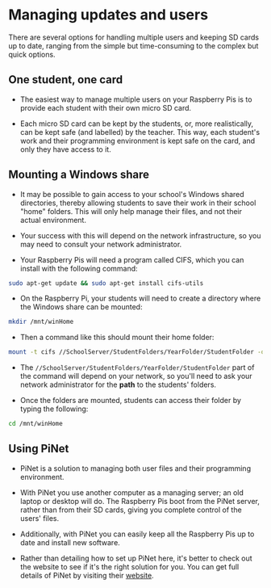 # Managing updates and users

There are several options for handling multiple users and keeping SD cards up to date, ranging from the simple but time-consuming to the complex but quick options.

## One student, one card

- The easiest way to manage multiple users on your Raspberry Pis is to provide each student with their own micro SD card.

- Each micro SD card can be kept by the students, or, more realistically, can be kept safe (and labelled) by the teacher. This way, each student's work and their programming environment is kept safe on the card, and only they have access to it.

## Mounting a Windows share

- It may be possible to gain access to your school's Windows shared directories, thereby allowing students to save their work in their school "home" folders. This will only help manage their files, and not their actual environment.

- Your success with this will depend on the network infrastructure, so you may need to consult your network administrator.

- Your Raspberry Pis will need a program called CIFS, which you can install with the following command:

``` bash
sudo apt-get update && sudo apt-get install cifs-utils
```

- On the Raspberry Pi, your students will need to create a directory where the Windows share can be mounted:

``` bash
mkdir /mnt/winHome
```

- Then a command like this should mount their home folder:

``` bash
mount -t cifs //SchoolServer/StudentFolders/YearFolder/StudentFolder -o username=aStudent,password=aPassword /mnt/winHome
```

- The `//SchoolServer/StudentFolders/YearFolder/StudentFolder` part of the command will depend on your network, so you'll need to ask your network administrator for the **path** to the students' folders.

- Once the folders are mounted, students can access their folder by typing the following:

``` bash
cd /mnt/winHome
```

## Using PiNet

- PiNet is a solution to managing both user files and their programming environment.

- With PiNet you use another computer as a managing server; an old laptop or desktop will do. The Raspberry Pis boot from the PiNet server, rather than from their SD cards, giving you complete control of the users' files.

- Additionally, with PiNet you can easily keep all the Raspberry Pis up to date and install new software.

- Rather than detailing how to set up PiNet here, it's better to check out the website to see if it's the right solution for you. You can get full details of PiNet by visiting their [website](http://pinet.org.uk/).
